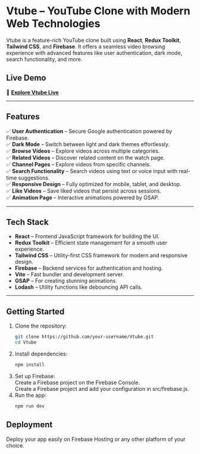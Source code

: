 # **Vtube – YouTube Clone with Modern Web Technologies**  

Vtube is a feature-rich YouTube clone built using **React**, **Redux Toolkit**, **Tailwind CSS**, and **Firebase**. It offers a seamless video browsing experience with advanced features like user authentication, dark mode, search functionality, and more.  

## **Live Demo**  
🔗 **[Explore Vtube Live](https://clone-d9be0.web.app)**  

---

## **Features**  
✅ **User Authentication** – Secure Google authentication powered by Firebase.  
✅ **Dark Mode** – Switch between light and dark themes effortlessly.  
✅ **Browse Videos** – Explore videos across multiple categories.  
✅ **Related Videos** – Discover related content on the watch page.  
✅ **Channel Pages** – Explore videos from specific channels.  
✅ **Search Functionality** – Search videos using text or voice input with real-time suggestions.  
✅ **Responsive Design** – Fully optimized for mobile, tablet, and desktop.  
✅ **Like Videos** – Save liked videos that persist across sessions.  
✅ **Animation Page** – Interactive animations powered by GSAP.  

---

## **Tech Stack**  
- **React** – Frontend JavaScript framework for building the UI.  
- **Redux Toolkit** – Efficient state management for a smooth user experience.  
- **Tailwind CSS** – Utility-first CSS framework for modern and responsive design.  
- **Firebase** – Backend services for authentication and hosting.  
- **Vite** – Fast bundler and development server.  
- **GSAP** – For creating stunning animations.  
- **Lodash** – Utility functions like debouncing API calls.  

---

## **Getting Started**  
1. Clone the repository:  
   ```sh
   git clone https://github.com/your-username/Vtube.git
   cd Vtube
2. Install dependencies:
   ```sh
   npm install
3. Set up Firebase: <br>
   Create a Firebase project on the Firebase Console. <br>
   Create a Firebase project and add your configuration in src/firebase.js.
4. Run the app:
   ```sh
   npm run dev

## **Deployment**
Deploy your app easily on Firebase Hosting or any other platform of your choice.

